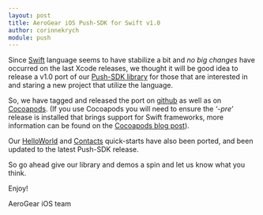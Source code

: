 ```yaml
---
layout: post
title: AeroGear iOS Push-SDK for Swift v1.0
author: corinnekrych
module: push
---
```


Since [Swift](https://developer.apple.com/swift/) language seems to have stabilize a bit and _no big changes_ have occurred on the last Xcode releases, we thought it will be good idea to release a v1.0 port of our [Push-SDK library](https://github.com/aerogear/aerogear-ios-push) for those that are interested in and staring a new project that utilize the language.

So, we have tagged and released the port on [github](https://github.com/aerogear/aerogear-ios-push/archive/1.0.0-swift.zip) as well as on [Cocoapods](http://cocoapods.org/?q=aerogear-push-swift).  (If you use Cocoapods you will need to ensure the _‘-pre’_ release is installed that brings support for Swift frameworks, more information can be found on the [Cocoapods blog post](http://blog.cocoapods.org/Pod-Authors-Guide-to-CocoaPods-Frameworks/)).

Our [HelloWorld](https://github.com/aerogear/aerogear-push-helloworld/tree/swift/ios-swift) and [Contacts](https://github.com/aerogear/aerogear-push-quickstarts/tree/swift/client/contacts-mobile-ios-client-swift) quick-starts have also been ported, and been updated to the latest Push-SDK release.

So go ahead give our library and demos a spin and let us know what you think.

Enjoy!

AeroGear iOS team